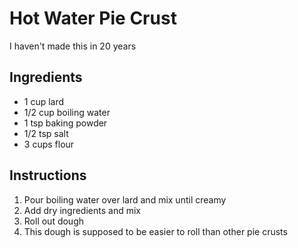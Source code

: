 # Hot Water Pie Crust

I haven't made this in 20 years

## Ingredients

- 1 cup lard
- 1/2 cup boiling water
- 1 tsp baking powder
- 1/2 tsp salt
- 3 cups flour

## Instructions

1. Pour boiling water over lard and mix until creamy
2. Add dry ingredients and mix
3. Roll out dough
4. This dough is supposed to be easier to roll than other pie crusts
